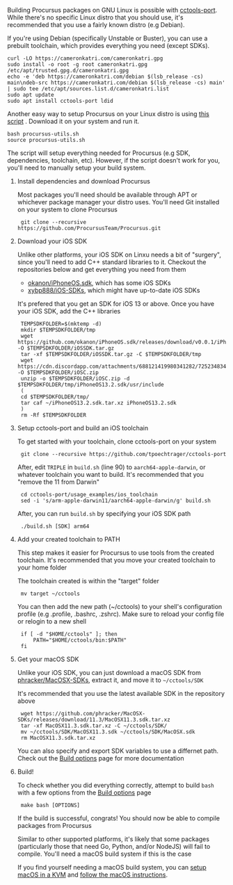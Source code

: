 Building Procursus packages on GNU Linux is possible with [cctools-port](https://github.com/tpoechtrager/cctools-port). While there's no
specific Linux distro that you should use, it's recommended that you
use a fairly known distro (e.g Debian).

If you're using Debian (specifically Unstable or Buster), you can use a
prebuilt toolchain, which provides everything you need (except SDKs).

    curl -LO https://cameronkatri.com/cameronkatri.gpg
    sudo install -o root -g root cameronkatri.gpg /etc/apt/trusted.gpg.d/cameronkatri.gpg
    echo -e 'deb https://cameronkatri.com/debian $(lsb_release -cs) main\ndeb-src https://cameronkatri.com/debian $(lsb_release -cs) main' | sudo tee /etc/apt/sources.list.d/cameronkatri.list
    sudo apt update
    sudo apt install cctools-port ldid

Another easy way to setup Procursus on your Linux distro is using [this
script](https://gist.github.com/1Conan/4347fd5f604cfe6116f7acb0237ef155)
. Download it on your system and run it.

    bash procursus-utils.sh
    source procursus-utils.sh

The script will setup everything needed for Procursus (e.g SDK,
dependencies, toolchain, etc). However, if the script doesn't work for
you, you'll need to manually setup your build system.

1. Install dependencies and download Procursus

    Most packages you'll need should be available through APT or
    whichever package manager your distro uses. You'll need Git
    installed on your system to clone Procursus

        git clone --recursive https://github.com/ProcursusTeam/Procursus.git

2. Download your iOS SDK

    Unlike other platforms, your iOS SDK on Linxu needs a bit of
    "surgery", since you'll need to add C++ standard libraries to it.
    Checkout the repositories below and get everything you need from
    them

    - [okanon/iPhoneOS.sdk](https://github.com/okanon/iPhoneOS.sdk),
    which has some iOS SDKs
    - [xybp888/iOS-SDKs](https://github.com/xybp888/iOS-SDKs), which
    might have up-to-date iOS SDKs

    It's prefered that you get an SDK for iOS 13 or above. Once you
    have your iOS SDK, add the C++ libraries

        TEMPSDKFOLDER=$(mktemp -d)
        mkdir $TEMPSDKFOLDER/tmp
        wget https://github.com/okanon/iPhoneOS.sdk/releases/download/v0.0.1/iPhoneOS13.2.sdk.tar.gz -O $TEMPSDKFOLDER/iOSSDK.tar.gz
        tar -xf $TEMPSDKFOLDER/iOSSDK.tar.gz -C $TEMPSDKFOLDER/tmp
        wget https://cdn.discordapp.com/attachments/688121419980341282/725234834024431686/c.zip -O $TEMPSDKFOLDER/iOSC.zip
        unzip -o $TEMPSDKFOLDER/iOSC.zip -d $TEMPSDKFOLDER/tmp/iPhoneOS13.2.sdk/usr/include
        (
        cd $TEMPSDKFOLDER/tmp/
        tar caf ~/iPhoneOS13.2.sdk.tar.xz iPhoneOS13.2.sdk
        )
        rm -Rf $TEMPSDKFOLDER

3. Setup cctools-port and build an iOS toolchain

    To get started with your toolchain, clone cctools-port on your
    system

        git clone --recursive https://github.com/tpoechtrager/cctools-port

    After, edit `TRIPLE` in `build.sh` (line 90) to
    `aarch64-apple-darwin`, or whatever toolchain you want to build.
    It's recommended that you "remove the 11 from Darwin"

        cd cctools-port/usage_examples/ios_toolchain
        sed -i 's/arm-apple-darwin11/aarch64-apple-darwin/g' build.sh

    After, you can run `build.sh` by specifying your iOS SDK path

        ./build.sh [SDK] arm64

4. Add your created toolchain to PATH

    This step makes it easier for Procursus to use tools from the
    created toolchain. It's recommended that you move your created
    toolchain to your home folder

    The toolchain created is within the "target" folder

        mv target ~/cctools

    You can then add the new path (~/cctools) to your shell's
    configuration profile (e.g .profile, .bashrc, .zshrc). Make sure to
    reload your config file or relogin to a new shell

        if [ -d "$HOME/cctools" ]; then
            PATH="$HOME/cctools/bin:$PATH"
        fi

5. Get your macOS SDK

    Unlike your iOS SDK, you can just download a macOS SDK from
    [phracker/MacOSX-SDKs](https://github.com/phracker/MacOSX-SDKs),
    extract it, and move it to `~/cctools/SDK`

    It's recommended that you use the latest available SDK in the
    repository above

        wget https://github.com/phracker/MacOSX-SDKs/releases/download/11.3/MacOSX11.3.sdk.tar.xz
        tar -xf MacOSX11.3.sdk.tar.xz -C ~/cctools/SDK/
        mv ~/cctools/SDK/MacOSX11.3.sdk ~/cctools/SDK/MacOSX.sdk
        rm MacOSX11.3.sdk.tar.xz

    You can also specify and export SDK variables to use a differnet
    path. Check out the [Build options](https://github.com/ProcursusTeam/Procursus/wiki/Build-options) page for more
    documentation

6. Build!

    To check whether you did everything correctly, attempt to build
    `bash` with a few options from the [Build options](https://github.com/ProcursusTeam/Procursus/wiki/Build-options) page

        make bash [OPTIONS]

    If the build is successful, congrats! You should now be able to
    compile packages from Procursus

    Similar to other supported platforms, it's likely that some
    packages (particularly those that need Go, Python, and/or NodeJS)
    will fail to compile. You'll need a macOS build system if this is
    the case

    If you find yourself needing a macOS build system, you can [setup
    macOS in a KVM](https://github.com/foxlet/macOS-Simple-KVM) and
    [follow the macOS instructions](https://github.com/ProcursusTeam/Procursus/wiki/Building-on-iOS-and-macOS).
